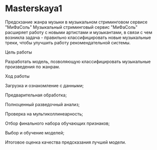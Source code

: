 # Masterskaya1
Предскзание жанра музыки в музыкальном стриминговом сервисе "МиФаСоль"
Музыкальный стриминговый сервис "МиФаСоль" расширяет работу с новыми артистами и музыкантами, в связи с чем возникла задача - правильно классифицировать новые музыкальные треки, чтобы улучшить работу рекомендательной системы.

Цель работы

Разработать модель, позволяющую классифицировать музыкальные произведения по жанрам.

Ход работы

Загрузка и ознакомление с данными;

Предварительная обработка;

Полноценный разведочный анализ;

Проверка на мультиколлинеарность;

Отбор финального набора обучающих признаков;

Выбор и обучение моделей;

Итоговое оценка качества предсказания лучшей модели.
